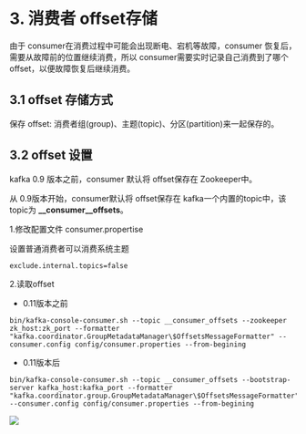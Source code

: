 # 3. 消费者 offset存储

由于 consumer在消费过程中可能会出现断电、宕机等故障，consumer 恢复后，需要从故障前的位置继续消费，所以 consumer需要实时记录自己消费到了哪个offset，以便故障恢复后继续消费。


## 3.1 offset 存储方式
保存 offset: 消费者组(group)、主题(topic)、分区(partition)来一起保存的。


## 3.2 offset 设置
kafka 0.9 版本之前，consumer 默认将 offset保存在 Zookeeper中。

从 0.9版本开始，consumer默认将 offset保存在 kafka一个内置的topic中，该topic为 **__consumer__offsets**。

1.修改配置文件 consumer.propertise

设置普通消费者可以消费系统主题

```
exclude.internal.topics=false
```

2.读取offset

* 0.11版本之前

```
bin/kafka-console-consumer.sh --topic __consumer_offsets --zookeeper zk_host:zk_port --formatter "kafka.coordinator.GroupMetadataManager\$OffsetsMessageFormatter" --consumer.config config/consumer.properties --from-begining
```
* 0.11版本后
```
bin/kafka-console-consumer.sh --topic __consumer_offsets --bootstrap-server kafka_host:kafka_port --formatter "kafka.coordinator.group.GroupMetadataManager\$OffsetsMessageFormatter" --consumer.config config/consumer.properties --from-begining
```

![](../../assets/offset存储.png)
